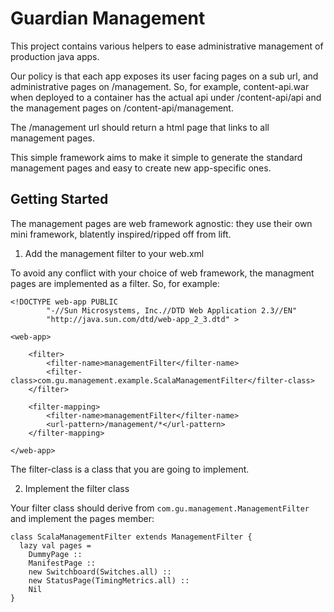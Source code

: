 Guardian Management
===================

This project contains various helpers to ease administrative management
of production java apps.

Our policy is that each app exposes its user facing pages on a sub url,
and administrative pages on /management. So, for example, content-api.war
when deployed to a container has the actual api under /content-api/api and
the management pages on /content-api/management.

The /management url should return a html page that links to all management
pages.

This simple framework aims to make it simple to generate the standard management
pages and easy to create new app-specific ones.


Getting Started
---------------

The management pages are web framework agnostic: they use their own mini
framework, blatently inspired/ripped off from lift.

1. Add the management filter to your web.xml

To avoid any conflict with your choice of web framework, the managment
pages are implemented as a filter. So, for example:

    <!DOCTYPE web-app PUBLIC
            "-//Sun Microsystems, Inc.//DTD Web Application 2.3//EN"
            "http://java.sun.com/dtd/web-app_2_3.dtd" >

    <web-app>

        <filter>
            <filter-name>managementFilter</filter-name>
            <filter-class>com.gu.management.example.ScalaManagementFilter</filter-class>
        </filter>

        <filter-mapping>
            <filter-name>managementFilter</filter-name>
            <url-pattern>/management/*</url-pattern>
        </filter-mapping>

    </web-app>

The filter-class is a class that you are going to implement.

2. Implement the filter class

Your filter class should derive from `com.gu.management.ManagementFilter` and implement
the pages member:

    class ScalaManagementFilter extends ManagementFilter {
      lazy val pages =
        DummyPage ::
        ManifestPage ::
        new Switchboard(Switches.all) ::
        new StatusPage(TimingMetrics.all) ::
        Nil
    }